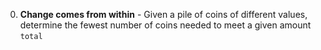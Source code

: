 0. **Change comes from within** - Given a pile of coins of different values, determine the fewest number of coins needed to meet a given amount `total`
